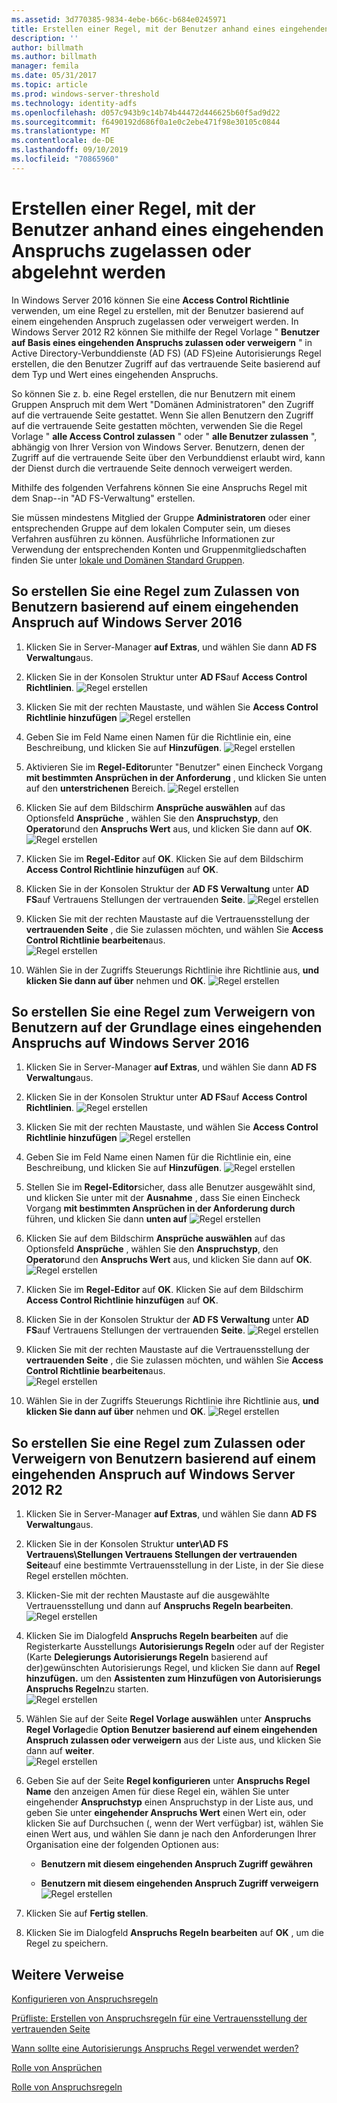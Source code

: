 ```yaml
---
ms.assetid: 3d770385-9834-4ebe-b66c-b684e0245971
title: Erstellen einer Regel, mit der Benutzer anhand eines eingehenden Anspruchs zugelassen oder abgelehnt werden
description: ''
author: billmath
ms.author: billmath
manager: femila
ms.date: 05/31/2017
ms.topic: article
ms.prod: windows-server-threshold
ms.technology: identity-adfs
ms.openlocfilehash: d057c943b9c14b74b44472d446625b60f5ad9d22
ms.sourcegitcommit: f6490192d686f0a1e0c2ebe471f98e30105c0844
ms.translationtype: MT
ms.contentlocale: de-DE
ms.lasthandoff: 09/10/2019
ms.locfileid: "70865960"
---
```

# <a name="create-a-rule-to-permit-or-deny-users-based-on-an-incoming-claim"></a>Erstellen einer Regel, mit der Benutzer anhand eines eingehenden Anspruchs zugelassen oder abgelehnt werden 


In Windows Server 2016 können Sie eine **Access Control Richtlinie** verwenden, um eine Regel zu erstellen, mit der Benutzer basierend auf einem eingehenden Anspruch zugelassen oder verweigert werden.  In Windows Server 2012 R2 können Sie mithilfe der Regel Vorlage " **Benutzer auf Basis eines eingehenden Anspruchs zulassen oder verweigern** " in Active Directory-Verbunddienste (AD FS) \(AD FS\)eine Autorisierungs Regel erstellen, die den Benutzer Zugriff auf das vertrauende Seite basierend auf dem Typ und Wert eines eingehenden Anspruchs. 

So können Sie z. b. eine Regel erstellen, die nur Benutzern mit einem Gruppen Anspruch mit dem Wert "Domänen Administratoren" den Zugriff auf die vertrauende Seite gestattet. Wenn Sie allen Benutzern den Zugriff auf die vertrauende Seite gestatten möchten, verwenden Sie die Regel Vorlage " **alle Access Control zulassen** " oder " **alle Benutzer zulassen** ", abhängig von Ihrer Version von Windows Server. Benutzern, denen der Zugriff auf die vertrauende Seite über den Verbunddienst erlaubt wird, kann der Dienst durch die vertrauende Seite dennoch verweigert werden.  
  
Mithilfe des folgenden Verfahrens können Sie eine Anspruchs Regel mit dem Snap\--in "AD FS-Verwaltung" erstellen.  
  
Sie müssen mindestens Mitglied der Gruppe **Administratoren** oder einer entsprechenden Gruppe auf dem lokalen Computer sein, um dieses Verfahren ausführen zu können.  Ausführliche Informationen zur Verwendung der entsprechenden Konten und Gruppenmitgliedschaften finden Sie unter [lokale und Domänen Standard Gruppen](https://go.microsoft.com/fwlink/?LinkId=83477).  

## <a name="to-create-a-rule-to-permit-users-based-on-an-incoming-claim-on-windows-server-2016"></a>So erstellen Sie eine Regel zum Zulassen von Benutzern basierend auf einem eingehenden Anspruch auf Windows Server 2016
 
1.  Klicken Sie in Server-Manager **auf Extras**, und wählen Sie dann **AD FS Verwaltung**aus.  
  
2.  Klicken Sie in der Konsolen Struktur unter **AD FS**auf **Access Control Richtlinien**. 
![Regel erstellen](media/Create-a-Rule-to-Permit-or-Deny-Users-Based-on-an-Incoming-Claim/permitdeny3.PNG)

3. Klicken Sie mit der rechten Maustaste, und wählen Sie **Access Control Richtlinie hinzufügen**
![Regel erstellen](media/Create-a-Rule-to-Permit-or-Deny-Users-Based-on-an-Incoming-Claim/permitdeny4.PNG)

4. Geben Sie im Feld Name einen Namen für die Richtlinie ein, eine Beschreibung, und klicken Sie auf **Hinzufügen**.
![Regel erstellen](media/Create-a-Rule-to-Permit-or-Deny-Users-Based-on-an-Incoming-Claim/permitdeny5.PNG)

5. Aktivieren Sie im **Regel-Editor**unter "Benutzer" einen Eincheck Vorgang **mit bestimmten Ansprüchen in der Anforderung** , und klicken Sie unten auf den **unterstrichenen** Bereich.
![Regel erstellen](media/Create-a-Rule-to-Permit-or-Deny-Users-Based-on-an-Incoming-Claim/permitdeny6.PNG)

6. Klicken Sie auf dem Bildschirm **Ansprüche auswählen** auf das Optionsfeld **Ansprüche** , wählen Sie den **Anspruchstyp**, den **Operator**und den **Anspruchs Wert** aus, und klicken Sie dann auf **OK**.
![Regel erstellen](media/Create-a-Rule-to-Permit-or-Deny-Users-Based-on-an-Incoming-Claim/permitdeny7.PNG)

7.  Klicken Sie im **Regel-Editor** auf **OK**.  Klicken Sie auf dem Bildschirm **Access Control Richtlinie hinzufügen** auf **OK**.

8. Klicken Sie in der Konsolen Struktur der **AD FS Verwaltung** unter **AD FS**auf Vertrauens Stellungen der vertrauenden **Seite**. 
![Regel erstellen](media/Create-a-Rule-to-Pass-Through-or-Filter-an-Incoming-Claim/claimrule9.PNG)

9.  Klicken Sie mit der rechten Maustaste auf die Vertrauensstellung der **vertrauenden Seite** , die Sie zulassen möchten, und wählen Sie **Access Control Richtlinie bearbeiten**aus.  
![Regel erstellen](media/Create-a-Rule-to-Permit-All-Users/permitall2.PNG)

10. Wählen Sie in der Zugriffs Steuerungs Richtlinie ihre Richtlinie aus, **und klicken Sie dann auf über** nehmen und **OK**.
![Regel erstellen](media/Create-a-Rule-to-Permit-or-Deny-Users-Based-on-an-Incoming-Claim/permitdeny8.PNG)

## <a name="to-create-a-rule-to-deny-users-based-on-an-incoming-claim-on-windows-server-2016"></a>So erstellen Sie eine Regel zum Verweigern von Benutzern auf der Grundlage eines eingehenden Anspruchs auf Windows Server 2016
 
1.  Klicken Sie in Server-Manager **auf Extras**, und wählen Sie dann **AD FS Verwaltung**aus.  
  
2.  Klicken Sie in der Konsolen Struktur unter **AD FS**auf **Access Control Richtlinien**. 
![Regel erstellen](media/Create-a-Rule-to-Permit-or-Deny-Users-Based-on-an-Incoming-Claim/permitdeny3.PNG)

3. Klicken Sie mit der rechten Maustaste, und wählen Sie **Access Control Richtlinie hinzufügen**
![Regel erstellen](media/Create-a-Rule-to-Permit-or-Deny-Users-Based-on-an-Incoming-Claim/permitdeny4.PNG)

4. Geben Sie im Feld Name einen Namen für die Richtlinie ein, eine Beschreibung, und klicken Sie auf **Hinzufügen**.
![Regel erstellen](media/Create-a-Rule-to-Permit-or-Deny-Users-Based-on-an-Incoming-Claim/permitdeny9.PNG)

5. Stellen Sie im **Regel-Editor**sicher, dass alle Benutzer ausgewählt sind, und klicken Sie unter mit der **Ausnahme** , dass Sie einen Eincheck Vorgang **mit bestimmten Ansprüchen in der Anforderung durch** führen, und klicken Sie dann **unten auf**
![Regel erstellen](media/Create-a-Rule-to-Permit-or-Deny-Users-Based-on-an-Incoming-Claim/permitdeny10.PNG)

6. Klicken Sie auf dem Bildschirm **Ansprüche auswählen** auf das Optionsfeld **Ansprüche** , wählen Sie den **Anspruchstyp**, den **Operator**und den **Anspruchs Wert** aus, und klicken Sie dann auf **OK**.
![Regel erstellen](media/Create-a-Rule-to-Permit-or-Deny-Users-Based-on-an-Incoming-Claim/permitdeny11.PNG)

7.  Klicken Sie im **Regel-Editor** auf **OK**.  Klicken Sie auf dem Bildschirm **Access Control Richtlinie hinzufügen** auf **OK**.

8. Klicken Sie in der Konsolen Struktur der **AD FS Verwaltung** unter **AD FS**auf Vertrauens Stellungen der vertrauenden **Seite**. 
![Regel erstellen](media/Create-a-Rule-to-Pass-Through-or-Filter-an-Incoming-Claim/claimrule9.PNG)

9.  Klicken Sie mit der rechten Maustaste auf die Vertrauensstellung der **vertrauenden Seite** , die Sie zulassen möchten, und wählen Sie **Access Control Richtlinie bearbeiten**aus.  
![Regel erstellen](media/Create-a-Rule-to-Permit-All-Users/permitall2.PNG)

10. Wählen Sie in der Zugriffs Steuerungs Richtlinie ihre Richtlinie aus, **und klicken Sie dann auf über** nehmen und **OK**.
![Regel erstellen](media/Create-a-Rule-to-Permit-or-Deny-Users-Based-on-an-Incoming-Claim/permitdeny12.PNG)

  
## <a name="to-create-a-rule-to-permit-or-deny-users-based-on-an-incoming-claim-on-windows-server-2012-r2"></a>So erstellen Sie eine Regel zum Zulassen oder Verweigern von Benutzern basierend auf einem eingehenden Anspruch auf Windows Server 2012 R2
  
1.  Klicken Sie in Server-Manager **auf Extras**, und wählen Sie dann **AD FS Verwaltung**aus.    
  
2.  Klicken Sie in der Konsolen Struktur **unter\\AD FS Vertrauens\\Stellungen Vertrauens Stellungen der vertrauenden Seite**auf eine bestimmte Vertrauensstellung in der Liste, in der Sie diese Regel erstellen möchten.  
  
3.  Klicken\-Sie mit der rechten Maustaste auf die ausgewählte Vertrauensstellung und dann auf **Anspruchs Regeln bearbeiten**.  
![Regel erstellen](media/Create-a-Rule-to-Pass-Through-or-Filter-an-Incoming-Claim/claimrule6.PNG)   

4.  Klicken Sie im Dialogfeld **Anspruchs Regeln bearbeiten** auf die Registerkarte Ausstellungs **Autorisierungs Regeln** oder auf der Register \(Karte **Delegierungs Autorisierungs Regeln** basierend auf der\)gewünschten Autorisierungs Regel, und klicken Sie dann auf **Regel hinzufügen.** um den **Assistenten zum Hinzufügen von Autorisierungs Anspruchs Regeln**zu starten.  
![Regel erstellen](media/Create-a-Rule-to-Permit-All-Users/permitall5.PNG)

5.  Wählen Sie auf der Seite **Regel Vorlage auswählen** unter **Anspruchs Regel Vorlage**die **Option Benutzer basierend auf einem eingehenden Anspruch zulassen oder verweigern** aus der Liste aus, und klicken Sie dann auf **weiter**.  
![Regel erstellen](media/Create-a-Rule-to-Permit-or-Deny-Users-Based-on-an-Incoming-Claim/permitdeny1.PNG)

6.  Geben Sie auf der Seite **Regel konfigurieren** unter **Anspruchs Regel Name** den anzeigen Amen für diese Regel ein, wählen Sie unter eingehender **Anspruchstyp** einen Anspruchstyp in der Liste aus, und geben Sie unter **eingehender Anspruchs Wert** einen Wert ein, oder klicken Sie auf Durchsuchen \(, wenn der Wert verfügbar\) ist, wählen Sie einen Wert aus, und wählen Sie dann je nach den Anforderungen Ihrer Organisation eine der folgenden Optionen aus:  
  
    -   **Benutzern mit diesem eingehenden Anspruch Zugriff gewähren**  
  
    -   **Benutzern mit diesem eingehenden Anspruch Zugriff verweigern**  
![Regel erstellen](media/Create-a-Rule-to-Permit-or-Deny-Users-Based-on-an-Incoming-Claim/permitdeny2.PNG)  
7.  Klicken Sie auf **Fertig stellen**.  
  
8.  Klicken Sie im Dialogfeld **Anspruchs Regeln bearbeiten** auf **OK** , um die Regel zu speichern.  

## <a name="additional-references"></a>Weitere Verweise 
[Konfigurieren von Anspruchsregeln](Configure-Claim-Rules.md)  
 
[Prüfliste: Erstellen von Anspruchsregeln für eine Vertrauensstellung der vertrauenden Seite](https://technet.microsoft.com/library/ee913578.aspx)  
  
[Wann sollte eine Autorisierungs Anspruchs Regel verwendet werden?](../../ad-fs/technical-reference/When-to-Use-an-Authorization-Claim-Rule.md)  

[Rolle von Ansprüchen](../../ad-fs/technical-reference/The-Role-of-Claims.md)  
  
[Rolle von Anspruchsregeln](../../ad-fs/technical-reference/The-Role-of-Claim-Rules.md)  
